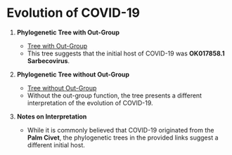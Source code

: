 
# Evolution of COVID-19

1. **Phylogenetic Tree with Out-Group**
     - [Tree with Out-Group](http://etetoolkit.org/treeview/?treeid=56061aeff0961536a1b1749a109746b0&algid=)
   - This tree suggests that the initial host of COVID-19 was **OK017858.1 Sarbecovirus**.

2. **Phylogenetic Tree without Out-Group**
     - [Tree without Out-Group](http://etetoolkit.org/treeview/?treeid=b53206dd174baee42988930817579b59&algid=)
   - Without the out-group function, the tree presents a different interpretation of the evolution of COVID-19.

3. **Notes on Interpretation**
   - While it is commonly believed that COVID-19 originated from the **Palm Civet**, the phylogenetic trees in the provided links suggest a different initial host.
